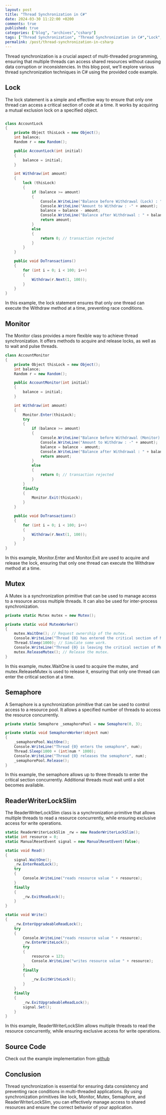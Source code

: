 ```yaml
---
layout: post
title: "Thread Synchronization in C#"
date: 2024-03-30 11:22:00 +0200
comments: true
published: true
categories: ["blog", "archives","csharp"]
tags: ["Thread Synchronization", "Thread Synchronization in C#","Lock","Monitor","Mutex","Semaphore","ReaderWriterLockSlim"]
permalink: /post/thread-synchronization-in-csharp
---
```


Thread synchronization is a crucial aspect of multi-threaded programming, ensuring that multiple threads can access shared resources without causing data corruption or inconsistencies. In this blog post, we'll explore various thread synchronization techniques in C# using the provided code example.

## Lock

The lock statement is a simple and effective way to ensure that only one thread can access a critical section of code at a time. It works by acquiring a mutual exclusion lock on a specified object.

```csharp

class AccountLock
{
    private Object thisLock = new Object();
    int balance;
    Random r = new Random();

    public AccountLock(int initial)
    {
        balance = initial;
    }

    int Withdraw(int amount)
    {
        lock (thisLock)
        {
            if (balance >= amount)
            {
                Console.WriteLine("Balance before Withdrawal (Lock) : " + balance);
                Console.WriteLine("Amount to Withdraw : -" + amount);
                balance = balance - amount;
                Console.WriteLine("Balance after Withdrawal : " + balance);
                return amount;
            }
            else
            {
                return 0; // transaction rejected
            }
        }
    }

    public void DoTransactions()
    {
        for (int i = 0; i < 100; i++)
        {
            Withdraw(r.Next(1, 100));
        }
    }
}

```

In this example, the lock statement ensures that only one thread can execute the Withdraw method at a time, preventing race conditions.

## Monitor

The Monitor class provides a more flexible way to achieve thread synchronization. It offers methods to acquire and release locks, as well as to wait and pulse threads.

```csharp
class AccountMonitor
{
    private Object thisLock = new Object();
    int balance;
    Random r = new Random();

    public AccountMonitor(int initial)
    {
        balance = initial;
    }

    int Withdraw(int amount)
    {
        Monitor.Enter(thisLock);
        try
        {
            if (balance >= amount)
            {
                Console.WriteLine("Balance before Withdrawal (Monitor) : " + balance);
                Console.WriteLine("Amount to Withdraw : -" + amount);
                balance = balance - amount;
                Console.WriteLine("Balance after Withdrawal : " + balance);
                return amount;
            }
            else
            {
                return 0; // transaction rejected
            }
        }
        finally
        {
            Monitor.Exit(thisLock);
        }
    }

    public void DoTransactions()
    {
        for (int i = 0; i < 100; i++)
        {
            Withdraw(r.Next(1, 100));
        }
    }
}

```
In this example, Monitor.Enter and Monitor.Exit are used to acquire and release the lock, ensuring that only one thread can execute the Withdraw method at a time.

## Mutex

A Mutex is a synchronization primitive that can be used to manage access to a resource across multiple threads. It can also be used for inter-process synchronization.

```csharp
private static Mutex mutex = new Mutex();

private static void MutexWorker()
{
    mutex.WaitOne(); // Request ownership of the mutex.
    Console.WriteLine("Thread {0} has entered the critical section of Mutex", Thread.CurrentThread.ManagedThreadId);
    Thread.Sleep(1000); // Simulate some work.
    Console.WriteLine("Thread {0} is leaving the critical section of Mutex", Thread.CurrentThread.ManagedThreadId);
    mutex.ReleaseMutex(); // Release the mutex.
}

```

In this example, mutex.WaitOne is used to acquire the mutex, and mutex.ReleaseMutex is used to release it, ensuring that only one thread can enter the critical section at a time.

## Semaphore

A Semaphore is a synchronization primitive that can be used to control access to a resource pool. It allows a specified number of threads to access the resource concurrently.

```csharp
private static Semaphore _semaphorePool = new Semaphore(0, 3);

private static void SemaphoreWorker(object num)
{
    _semaphorePool.WaitOne();
    Console.WriteLine("Thread {0} enters the semaphore", num);
    Thread.Sleep(1000 + (int)num * 1000);
    Console.WriteLine("Thread {0} releases the semaphore", num);
    _semaphorePool.Release();
}

```

In this example, the semaphore allows up to three threads to enter the critical section concurrently. Additional threads must wait until a slot becomes available.

## ReaderWriterLockSlim

The ReaderWriterLockSlim class is a synchronization primitive that allows multiple threads to read a resource concurrently, while ensuring exclusive access for write operations.

```csharp
static ReaderWriterLockSlim _rw = new ReaderWriterLockSlim();
static int resource = 0;
static ManualResetEvent signal = new ManualResetEvent(false);

static void Read()
{
    signal.WaitOne();
    _rw.EnterReadLock();
    try
    {
        Console.WriteLine("reads resource value " + resource);
    }
    finally
    {
        _rw.ExitReadLock();
    }
}

static void Write()
{
    _rw.EnterUpgradeableReadLock();
    try
    {
        Console.WriteLine("reads resource value " + resource);
        _rw.EnterWriteLock();
        try
        {
            resource = 123;
            Console.WriteLine("writes resource value " + resource);
        }
        finally
        {
            _rw.ExitWriteLock();
        }
    }
    finally
    {
        _rw.ExitUpgradeableReadLock();
        signal.Set();
    }
}

```

In this example, ReaderWriterLockSlim allows multiple threads to read the resource concurrently, while ensuring exclusive access for write operations.

## Source Code
Check out the example implementation from [github](https://github.com/lijotech/CSharpCodeExamples/tree/main/ThreadSynchronizationInCSharp)

## Conclusion
Thread synchronization is essential for ensuring data consistency and preventing race conditions in multi-threaded applications. By using synchronization primitives like lock, Monitor, Mutex, Semaphore, and ReaderWriterLockSlim, you can effectively manage access to shared resources and ensure the correct behavior of your application.
